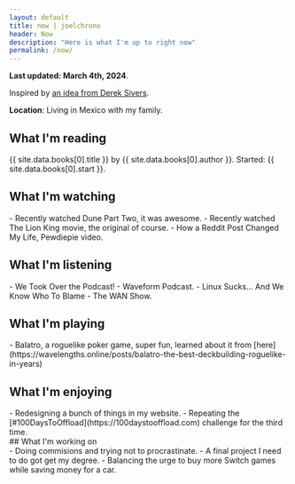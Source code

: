```yaml
---
layout: default
title: now | joelchrono
header: Now
description: "Here is what I'm up to right now"
permalink: /now/
---
```


**Last updated: March 4th, 2024**.

Inspired by [an idea from Derek Sivers](https://nownownow.com/about).

**Location**: Living in Mexico with my family.

## What I'm reading
<article markdown="1">
{{ site.data.books[0].title }} by {{ site.data.books[0].author }}. Started: {{ site.data.books[0].start }}.
</article>

## What I'm watching
<article markdown="1">
- Recently watched Dune Part Two, it was awesome.
- Recently watched The Lion King movie, the original of course.
- How a Reddit Post Changed My Life, Pewdiepie video.
</article>


## What I'm listening

<article markdown="1">
- We Took Over the Podcast! - Waveform Podcast.
- Linux Sucks... And We Know Who To Blame - The WAN Show.
</article>

## What I'm playing
<article markdown="1">
- Balatro, a roguelike poker game, super fun, learned about it from [here](https://wavelengths.online/posts/balatro-the-best-deckbuilding-roguelike-in-years)
</article>

## What I'm enjoying

<article markdown="1">
- Redesigning a bunch of things in my website.
- Repeating the [#100DaysToOffload](https://100daystooffload.com) challenge for the third time.

</article>
## What I'm working on
<article markdown="1">
- Doing commisions and trying not to procrastinate.
- A final project I need to do got get my degree.
- Balancing the urge to buy more Switch games while saving money for a car.
</article>
